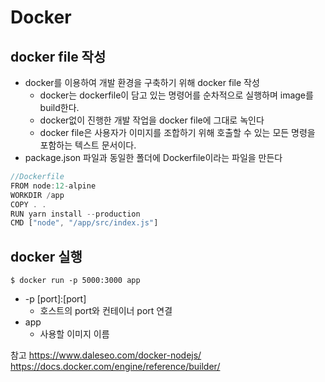 # Docker

## docker file 작성 
- docker를 이용하여 개발 환경을 구축하기 위해 docker file 작성
  - docker는 dockerfile이 담고 있는 명령어를 순차적으로 실행하며 image를 build한다.
  - docker없이 진행한 개발 작업을 docker file에 그대로 녹인다
  - docker file은 사용자가 이미지를 조합하기 위해 호출할 수 있는 모든 명령을 포함하는 텍스트 문서이다.
- package.json 파일과 동일한 폴더에 Dockerfile이라는 파일을 만든다

```javascript
//Dockerfile
FROM node:12-alpine
WORKDIR /app
COPY . .
RUN yarn install --production
CMD ["node", "/app/src/index.js"]
```

## docker 실행
```
$ docker run -p 5000:3000 app
```
- -p [port]:[port] 
  - 호스트의 port와 컨테이너 port 연결
- app
  - 사용할 이미지 이름

참고 
https://www.daleseo.com/docker-nodejs/
https://docs.docker.com/engine/reference/builder/